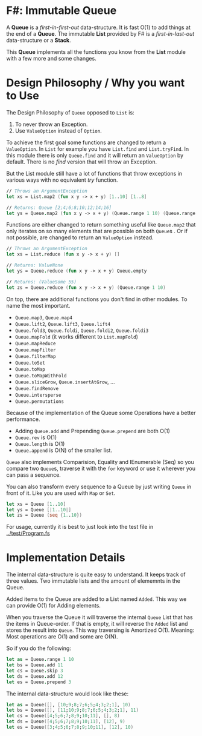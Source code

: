 # F#: Immutable Queue

A **Queue** is a *first-in-first-out* data-structure. It is fast O(1) to add things at the end of a **Queue**.
The immutable **List** provided by F# is a *first-in-last-out* data-structure or a **Stack**.

This **Queue** implements all the functions you know from the **List** module with a few more and some changes.

# Design Philosophy / Why you want to Use

The Design Philosophy of `Queue` opposed to `List` is:

1. To never throw an Exception.
2. Use `ValueOption` instead of `Option`.

To achieve the first goal some functions are changed to return a `ValueOption`. In `List` for
example you have `List.find` and `List.tryFind`. In this module there is only `Queue.find`
and it will return an `ValueOption` by default. There is no *find* version that will throw an Exception.

But the List module still have a lot of functions that throw exceptions in various ways with
no equivalent *try* function.

```fsharp
// Throws an ArgumentException
let xs = List.map2 (fun x y -> x + y) [1..10] [1..8] 

// Returns: Queue [2;4;6;8;10;12;14;16]
let ys = Queue.map2 (fun x y -> x + y) (Queue.range 1 10) (Queue.range 1 8)
```

Functions are either changed to return something useful like `Queue.map2` that only iterates
on so many elements that are possible on both `Queue`s . Or if not possible, are changed to
return an `ValueOption` instead.

```fsharp
// Throws an ArgumentException
let xs = List.reduce (fun x y -> x + y) []

// Returns: ValueNone
let ys = Queue.reduce (fun x y -> x + y) Queue.empty

// Returns: (ValueSome 55)
let zs = Queue.reduce (fun x y -> x + y) (Queue.range 1 10)
```

On top, there are additional functions you don't find in other modules. To name the most important.

* `Queue.map3`, `Queue.map4`
* `Queue.lift2`, `Queue.lift3`, `Queue.lift4`
* `Queue.fold3`, `Queue.foldi`, `Queue.foldi2`, `Queue.foldi3`
* `Queue.mapFold` (it works different to `List.mapFold`)
* `Queue.mapReduce`
* `Queue.mapFilter`
* `Queue.filterMap`
* `Queue.toSet`
* `Queue.toMap`
* `Queue.toMapWithFold`
* `Queue.sliceGrow`, `Queue.insertAtGrow`, ...
* `Queue.findRemove`
* `Queue.intersperse`
* `Queue.permutations`

Because of the implementation of the Queue some Operations have a better performance.

* Adding `Queue.add` and Prepending `Queue.prepend` are both O(1)
* `Queue.rev` is O(1)
* `Queue.length` is O(1)
* `Queue.append` is O(N) of the smaller list.

`Queue` also implements Comparision, Equality and IEnumerable (Seq) so you compare two `Queue`s, traverse it with the `for` keyword or use it wherever you can
pass a sequence.

You can also transform every sequence to a Queue by just writing `Queue` in front of it. Like you are used with `Map` or `Set`.

```fsharp
let xs = Queue [1..10]
let ys = Queue [|1..10|]
let zs = Queue (seq {1..10})
```

For usage, currently it is best to just look into the test file in [../test/Program.fs](https://github.com/DavidRaab/Queue/blob/master/test/Program.fs)

# Implementation Details

The internal data-structure is quite easy to understand. It keeps track of three values. Two immutable lists and the amount of elememnts in the Queue.

Added items to the Queue are added to a List named `Added`. This way we can provide O(1) for Adding elements.

When you traverse the Queue it will traverse the internal `Queue` List that has the items in Queue-order. If that is empty, it will reverse the `Added` list
and stores the result into `Queue`. This way traversing is Amortized O(1). Meaning: Most operations are O(1) and some are O(N).

So if you do the following:

```fsharp
let as = Queue.range 1 10
let bs = Queue.add 11
let cs = Queue.skip 3
let ds = Queue.add 12
let es = Queue.prepend 3
```

The internal data-structure would look like these:

```fsharp
let as = Queue([], [10;9;8;7;6;5;4;3;2;1], 10)
let bs = Queue([], [11;10;9;8;7;6;5;4;3;2;1], 11)
let cs = Queue([4;5;6;7;8;9;10;11], [], 8)
let ds = Queue([4;5;6;7;8;9;10;11], [12], 9)
let es = Queue([3;4;5;6;7;8;9;10;11], [12], 10)
```

